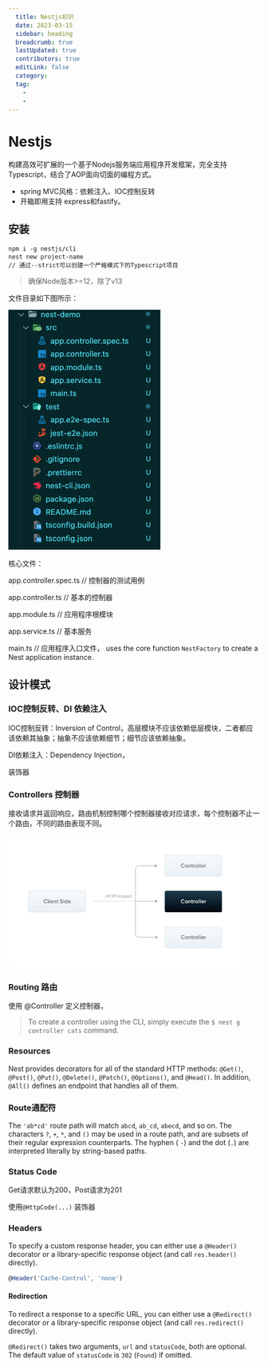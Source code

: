 ```yaml
---
  title: Nestjs初识
  date: 2023-03-15
  sidebar: heading
  breadcrumb: true
  lastUpdated: true
  contributors: true
  editLink: false
  category: 
  tag:
    - 
    - 
---
```

# Nestjs

构建高效可扩展的一个基于Nodejs服务端应用程序开发框架，完全支持Typescript，结合了AOP面向切面的编程方式。

- spring MVC风格：依赖注入、IOC控制反转
- 开箱即用支持 express和fastify。

## 安装

```shell
npm i -g nestjs/cli
nest new project-name
// 通过--strict可以创建一个严格模式下的Typescript项目
```

>确保Node版本>=12，除了v13

文件目录如下图所示：

![image-20230223140133768](https://raw.githubusercontent.com/diandianyezi/typora-images/master/img/image-20230223140133768.png)

核心文件：

app.controller.spec.ts // 控制器的测试用例

app.controller.ts // 基本的控制器

app.module.ts // 应用程序根模块

app.service.ts // 基本服务

main.ts // 应用程序入口文件， uses the core function `NestFactory` to create a Nest application instance.



## 设计模式

### IOC控制反转、DI 依赖注入

IOC控制反转：Inversion of Control，高层模块不应该依赖低层模块，二者都应该依赖其抽象；抽象不应该依赖细节；细节应该依赖抽象。

DI依赖注入：Dependency Injection，



装饰器



### Controllers 控制器

接收请求并返回响应，路由机制控制哪个控制器接收对应请求，每个控制器不止一个路由，不同的路由表现不同。

![image-20230223153003846](https://raw.githubusercontent.com/diandianyezi/typora-images/master/img/image-20230223153003846.png)

### Routing 路由

使用 @Controller 定义控制器，

> To create a controller using the CLI, simply execute the `$ nest g controller cats` command.



### Resources

Nest provides decorators for all of the standard HTTP methods: `@Get()`, `@Post()`, `@Put()`, `@Delete()`, `@Patch()`, `@Options()`, and `@Head()`. In addition, `@All()` defines an endpoint that handles all of them.

#### 

### Route通配符

The `'ab*cd'` route path will match `abcd`, `ab_cd`, `abecd`, and so on. The characters `?`, `+`, `*`, and `()` may be used in a route path, and are subsets of their regular expression counterparts. The hyphen ( `-`) and the dot (`.`) are interpreted literally by string-based paths.

### Status Code

Get请求默认为200，Post请求为201

使用`@HttpCode(...)` 装饰器

### Headers

To specify a custom response header, you can either use a `@Header()` decorator or a library-specific response object (and call `res.header()` directly).

```js
@Header('Cache-Control', 'none')
```



#### Redirection

To redirect a response to a specific URL, you can either use a `@Redirect()` decorator or a library-specific response object (and call `res.redirect()` directly).

`@Redirect()` takes two arguments, `url` and `statusCode`, both are optional. The default value of `statusCode` is `302` (`Found`) if omitted.